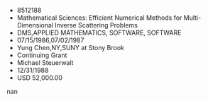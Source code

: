 
* 8512188
* Mathematical Sciences: Efficient Numerical Methods for Multi-Dimensional Inverse Scattering Problems
* DMS,APPLIED MATHEMATICS, SOFTWARE, SOFTWARE
* 07/15/1986,07/02/1987
* Yung Chen,NY,SUNY at Stony Brook
* Continuing Grant
* Michael Steuerwalt
* 12/31/1988
* USD 52,000.00

nan
